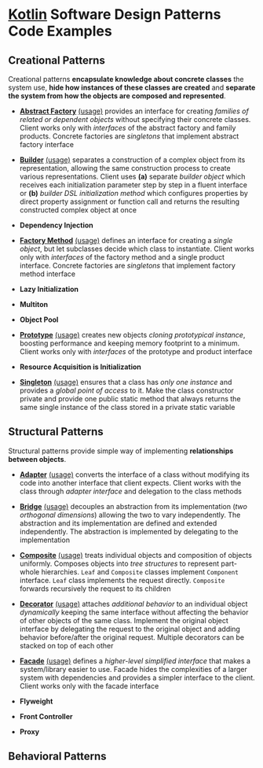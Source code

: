 # [Kotlin](https://kotlinlang.org/) Software Design Patterns Code Examples

## Creational Patterns

Creational patterns **encapsulate knowledge about concrete classes** the system use, **hide how instances of these
classes are created** and **separate the system from how the objects are composed and represented**.

- [**Abstract Factory**](src/main/kotlin/org/vld/sdp/creational/AbstractFactory.kt)
[(usage)](src/test/kotlin/org/vld/sdp/creational/AbstractFactoryTest.kt) provides an interface for creating *families of
related or dependent objects* without specifying their concrete classes. Client works only with *interfaces* of the
abstract factory and family products. Concrete factories are *singletons* that implement abstract factory interface

- [**Builder**](src/main/kotlin/org/vld/sdp/creational/Builder.kt)
[(usage)](src/test/kotlin/org/vld/sdp/creational/BuilderTest.kt) separates a construction of a complex object from its
representation, allowing the same construction process to create various representations. Client uses **(a)** separate
*builder object* which receives each initialization parameter step by step in a fluent interface or **(b)** *builder DSL
initialization method* which configures properties by direct property assignment or function call and returns the
resulting constructed complex object at once

- **Dependency Injection**

- [**Factory Method**](src/main/kotlin/org/vld/sdp/creational/FactoryMethod.kt)
[(usage)](src/test/kotlin/org/vld/sdp/creational/FactoryMethodTest.kt) defines an interface for creating a *single
object*, but let subclasses decide which class to instantiate. Client works only with *interfaces* of the factory method
and a single product interface. Concrete factories are *singletons* that implement factory method interface

- **Lazy Initialization**

- **Multiton**

- **Object Pool**

- [**Prototype**](src/main/kotlin/org/vld/sdp/creational/Prototype.kt)
[(usage)](src/test/kotlin/org/vld/sdp/creational/PrototypeTest.kt) creates new objects *cloning prototypical instance*,
boosting performance and keeping memory footprint to a minimum. Client works only with *interfaces* of the prototype and
product interface

- **Resource Acquisition is Initialization**

- [**Singleton**](src/main/kotlin/org/vld/sdp/creational/Singleton.kt)
[(usage)](src/test/kotlin/org/vld/sdp/creational/SingletonTest.kt) ensures that a class has *only one instance* and
provides a *global point of access* to it. Make the class constructor private and provide one public static method that
always returns the same single instance of the class stored in a private static variable

## Structural Patterns

Structural patterns provide simple way of implementing **relationships between objects**.

- [**Adapter**](src/main/kotlin/org/vld/sdp/structural/Adapter.kt)
[(usage)](src/test/kotlin/org/vld/sdp/structural/AdapterTest.kt) converts the interface of a class without modifying its
code into another interface that client expects. Client works with the class through *adapter interface* and delegation
to the class methods

- [**Bridge**](src/main/kotlin/org/vld/sdp/structural/Bridge.kt)
[(usage)](src/test/kotlin/org/vld/sdp/structural/BridgeTest.kt) decouples an abstraction from its implementation (*two
orthogonal dimensions*) allowing the two to vary independently. The abstraction and its implementation are defined and
extended independently. The abstraction is implemented by delegating to the implementation

- [**Composite**](src/main/kotlin/org/vld/sdp/structural/Composite.kt)
[(usage)](src/test/kotlin/org/vld/sdp/structural/CompositeTest.kt) treats individual objects and composition of objects
uniformly. Composes objects into *tree structures* to represent part-whole hierarchies. `Leaf` and `Composite` classes
implement `Component` interface. `Leaf` class implements the request directly. `Composite` forwards recursively the
request to its children

- [**Decorator**](src/main/kotlin/org/vld/sdp/structural/Decorator.kt)
[(usage)](src/test/kotlin/org/vld/sdp/structural/DecoratorTest.kt) attaches *additional behavior* to an individual
object *dynamically* keeping the same interface without affecting the behavior of other objects of the same
class. Implement the original object interface by delegating the request to the original object and adding behavior
before/after the original request. Multiple decorators can be stacked on top of each other

- [**Facade**](src/main/kotlin/org/vld/sdp/structural/Facade.kt)
[(usage)](src/test/kotlin/org/vld/sdp/structural/FacadeTest.kt) defines a *higher-level simplified interface* that makes
a system/library easier to use. Facade hides the complexities of a larger system with dependencies and provides a
simpler interface to the client. Client works only with the facade interface

- **Flyweight**

- **Front Controller**

- **Proxy**

## Behavioral Patterns
